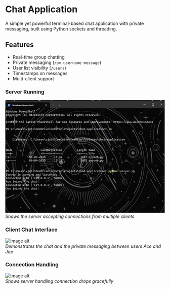 # Chat Application

A simple yet powerful terminal-based chat application with private messaging, built using Python sockets and threading.

## Features
- Real-time group chatting
- Private messaging (`/pm username message`)
- User list visibility (`/users`)
- Timestamps on messages
- Multi-client support

### Server Running
![image alt](https://github.com/jatin913/chat-application/blob/2116af892c718213f44cb2b9b50db89b2057ce30/Server.png)
*Shows the server accepting connections from multiple clients*

### Client Chat Interface
![image alt]([Screenshot%202025-04-06%20174528.png](https://github.com/jatin913/chat-application/blob/2116af892c718213f44cb2b9b50db89b2057ce30/client.png))  
*Demonstrates the chat and the private messaging between users Ace and Joe*

### Connection Handling
![image alt]([Screenshot%202025-04-06%20174607.png](https://github.com/jatin913/chat-application/blob/2116af892c718213f44cb2b9b50db89b2057ce30/disconnected.png))  
*Shows server handling connection drops gracefully*

